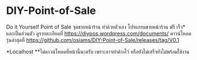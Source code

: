 # DIY-Point-of-Sale
Do it Yourself Point of Sale จุดขายหน้าร้าน ทำด้วยตัวเอง
โปรแกรมขายหน้าร้าน ฟรี เร็ว* และเป็นส่วนตัว
ดูรายละเอียดที่ https://diypos.wordpress.com/documents/
ดาวน์โหลด รุ่นล่าสุดที่ https://github.com/osiams/DIY-Point-of-Sale/releases/tag/V0.1

*Localhost
**ไม่ดาวน์โหลดที่หน้านี้นะตรับ เพราะอาจทำค้างไว้ หรือยังไม่เสร็จยังไม่พร้อมใช้งาน
